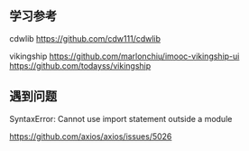 ## 学习参考

cdwlib
https://github.com/cdw111/cdwlib

vikingship
https://github.com/marlonchiu/imooc-vikingship-ui
https://github.com/todayss/vikingship

## 遇到问题

SyntaxError: Cannot use import statement outside a module

https://github.com/axios/axios/issues/5026